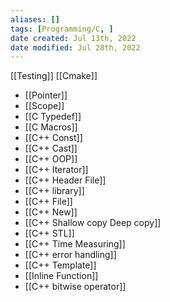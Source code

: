 ```yaml
---
aliases: []
tags: [Programming/C, ] 
date created: Jul 13th, 2022
date modified: Jul 28th, 2022
---
```

[[Testing]]
[[Cmake]]

- [[Pointer]]
- [[Scope]]
- [[C Typedef]]
- [[C Macros]]
- [[C++ Const]]
- [[C++ Cast]]
- [[C++ OOP]]
- [[C++ Iterator]]
- [[C++ Header File]]
- [[C++ library]] 
- [[C++ File]]
- [[C++ New]]
- [[C++ Shallow copy Deep copy]]
- [[C++ STL]]
- [[C++ Time Measuring]]
- [[C++ error handling]]
- [[C++ Template]]
- [[Inline Function]]
- [[C++ bitwise operator]]